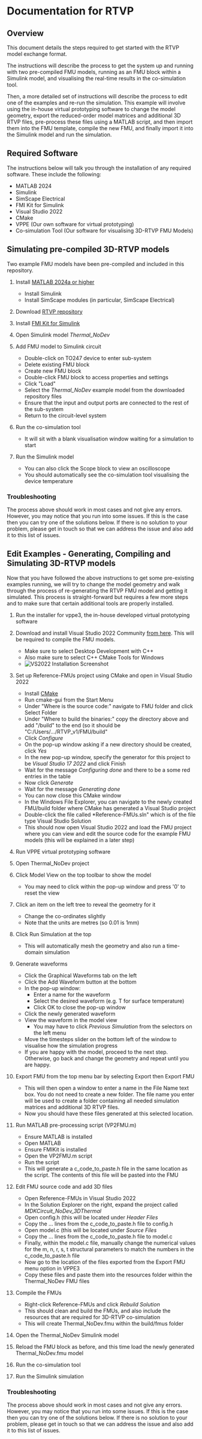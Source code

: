 # Documentation for RTVP

## Overview

This document details the steps required to get started with the RTVP model exchange format.

The instructions will describe the process to get the system up and running with two pre-compiled FMU models, running as an FMU block within a Simulink model, and visualising the real-time results in the co-simulation tool. 

Then, a more detailed set of instructions will describe the process to edit one of the examples and re-run the simulation. This example will involve using the in-house virtual prototyping software to change the model geometry, export the reduced-order model matrices and additional 3D RTVP files, pre-process these files using a MATLAB script, and then import them into the FMU template, compile the new FMU, and finally import it into the Simulink model and run the simulation.

## Required Software

The instructions below will talk you through the installation of any required software. These include the following:
- MATLAB 2024
- Simulink
- SimScape Electrical
- FMI Kit for Simulink
- Visual Studio 2022
- CMake
- VPPE (Our own software for virtual prototyping)
- Co-simulation Tool (Our software for visualising 3D-RTVP FMU Models)

## Simulating pre-compiled 3D-RTVP models

Two example FMU models have been pre-compiled and included in this repository.

1. Install [MATLAB 2024a or higher](https://www.mathworks.com/help/install/ug/install-products-with-internet-connection.html)
    - Install Simulink
    - Install SimScape modules (in particular, SimScape Electrical)
    
2. Download [RTVP repository](https://github.com/plevans/RTVP_v1)

3. Install [FMI Kit for Simulink](https://github.com/CATIA-Systems/FMIKit-Simulink)

4. Open Simulink model *Thermal_NoDev*

5. Add FMU model to Simulink circuit
    - Double-click on TO247 device to enter sub-system
    - Delete existing FMU block
    - Create new FMU block
    - Double-click FMU block to access properties and settings
    - Click "Load"
    - Select the *Thermal_NoDev* example model from the downloaded repository files
    - Ensure that the input and output ports are connected to the rest of the sub-system
    - Return to the circuit-level system 

6. Run the co-simulation tool
    - It will sit with a blank visualisation window waiting for a simulation to start

7. Run the Simulink model
    - You can also click the Scope block to view an oscilloscope
    - You should automatically see the co-simulation tool visualising the device temperature

### Troubleshooting

The process above should work in most cases and not give any errors. However, you may notice that you run into some issues. If this is the case then you can try one of the solutions below. If there is no solution to your problem, please get in touch so that we can address the issue and also add it to this list of issues. 

## Edit Examples - Generating, Compiling and Simulating 3D-RTVP models

Now that you have followed the above instructions to get some pre-existing examples running, we will try to change the model geometry and walk through the process of re-generating the RTVP FMU model and getting it simulated. This process is straight-forward but requires a few more steps and to make sure that certain additional tools are properly installed. 

1. Run the installer for vppe3, the in-house developed virtual prototyping software

2. Download and install Visual Studio 2022 Community [from here](https://visualstudio.microsoft.com/downloads/). This will be required to compile the FMU models.
    - Make sure to select Desktop Development with C++
    - Also make sure to select C++ CMake Tools for Windows
    - ![VS2022 Installation Screenshot](https://github.com/user-attachments/assets/a742eadd-0c84-492d-a125-b33c750fc517)

3. Set up Reference-FMUs project using CMake and open in Visual Studio 2022
    - Install [CMake](https://cmake.org/download/)
    - Run cmake-gui from the Start Menu
    - Under "Where is the source code:" navigate to FMU folder and click Select Folder
    - Under "Where to build the binaries:" copy the directory above and add "/build" to the end (so it should be "C:/Users/.../RTVP_v1/FMU/build"
    - Click *Configure*
    - On the pop-up window asking if a new directory should be created, click *Yes*
    - In the new pop-up window, specify the generator for this project to be *Visual Studio 17 2022* and click Finish
    - Wait for the message *Configuring done* and there to be a some red entries in the table
    - Now click *Generate*
    - Wait for the message *Generating done*
    - You can now close this CMake window
    - In the Windows File Explorer, you can navigate to the newly created FMU/build folder where CMake has generated a Visual Studio project
    - Double-click the file called *Reference-FMUs.sln" which is of the file type Visual Studio Solution
    - This should now open Visual Studio 2022 and load the FMU project where you can view and edit the source code for the example FMU models (this will be explained in a later step)

5. Run VPPE virtual prototyping software 

6. Open Thermal_NoDev project

7. Click Model View on the top toolbar to show the model
    - You may need to click within the pop-up window and press '0' to reset the view

8. Click an item on the left tree to reveal the geometry for it
    - Change the co-ordinates slightly
    - Note that the units are metres (so 0.01 is 1mm)

9. Click Run Simulation at the top
    - This will automatically mesh the geometry and also run a time-domain simulation

10. Generate waveforms 
    - Click the Graphical Waveforms tab on the left
    - Click the Add Waveform button at the bottom
    - In the pop-up window:
        - Enter a name for the waveform
        - Select the desired waveform (e.g. T for surface temperature)
        - Click OK to close the pop-up window
    - Click the newly generated waveform
    - View the waveform in the model view
        - You may have to click *Previous Simulation* from the selectors on the left menu
    - Move the timesteps slider on the bottom left of the window to visualise how the simulation progress
    - If you are happy with the model, proceed to the next step. Otherwise, go back and change the geometry and repeat until you are happy.

11. Export FMU from the top menu bar by selecting Export then Export FMU
    - This will then open a window to enter a name in the File Name text box. You do not need to create a new folder. The file name you enter will be used to create a folder containing all needed simulation matrices and additional 3D RTVP files. 
    - Now you should have these files generated at this selected location.

12. Run MATLAB pre-processing script (VP2FMU.m)
    - Ensure MATLAB is installed
    - Open MATLAB
    - Ensure FMIKit is installed
    - Open the VP2FMU.m script
    - Run the script
    - This will generate a c_code_to_paste.h file in the same location as the script. The contents of this file will be pasted into the FMU

13. Edit FMU source code and add 3D files
    - Open Reference-FMUs in Visual Studio 2022
    - In the Solution Explorer on the right, expand the project called *MDKCircuit_NoDev_3DThermal*
    - Open config.h (this will be located under *Header Files*
    - Copy the ... lines from the c_code_to_paste.h file to config.h
    - Open model.c (this will be located under *Source Files*
    - Copy the ... lines from the c_code_to_paste.h file to model.c
    - Finally, within the model.c file, manually change the numerical values for the m, n, r, s, t structural parameters to match the numbers in the c_code_to_paste.h file
    - Now go to the location of the files exported from the Export FMU menu option in VPPE3
    - Copy these files and paste them into the resources folder within the Thermal_NoDev FMU files

14. Compile the FMUs
    - Right-click Reference-FMUs and click *Rebuild Solution*
    - This should clean and build the FMUs, and also include the resources that are required for 3D-RTVP co-simulation
    - This will create Thermal_NoDev.fmu within the build/fmus folder

15. Open the Thermal_NoDev Simulink model

16. Reload the FMU block as before, and this time load the newly generated Thermal_NoDev.fmu model 

17. Run the co-simulation tool

18. Run the Simulink simulation

### Troubleshooting

The process above should work in most cases and not give any errors. However, you may notice that you run into some issues. If this is the case then you can try one of the solutions below. If there is no solution to your problem, please get in touch so that we can address the issue and also add it to this list of issues. 
